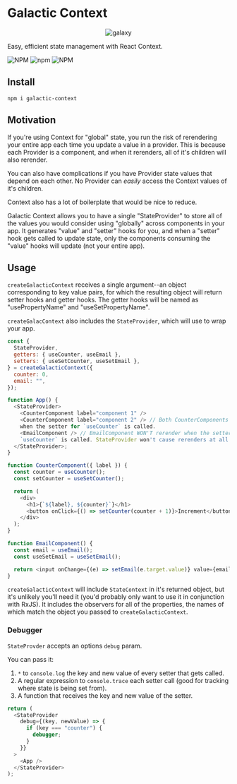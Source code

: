 # Galactic Context

<p align="center">
    <img alt="galaxy" src="https://astronomy.com/-/media/Images/andromeda.jpg?mw=600" />
</p>

Easy, efficient state management with React Context.

![NPM](https://img.shields.io/npm/l/galactic-context) ![npm](https://img.shields.io/npm/v/galactic-context) ![NPM](https://img.shields.io/bundlephobia/minzip/galactic-context)

## Install

`npm i galactic-context`

## Motivation

If you're using Context for "global" state, you run the risk of rerendering your entire app each time you update a value in a provider. This is because each Provider is a component, and when it rerenders, all of it's children will also rerender.

You can also have complications if you have Provider state values that depend on each other. No Provider can _easily_ access the Context values of it's children.

Context also has a lot of boilerplate that would be nice to reduce.

Galactic Context allows you to have a single "StateProvider" to store all of the values you would consider using "globally" across components in your app. It generates "value" and "setter" hooks for you, and when a "setter" hook gets called to update state, only the components consuming the "value" hooks will update (not your entire app).

## Usage

`createGalacticContext` receives a single argument--an object corresponding to key value pairs, for which the resulting object will return setter hooks and getter hooks. The getter hooks will be named as "usePropertyName" and "useSetPropertyName".

`createGalacContext` also includes the `StateProvider`, which will use to wrap your app.

```javascript
const {
  StateProvider,
  getters: { useCounter, useEmail },
  setters: { useSetCounter, useSetEmail },
} = createGalacticContext({
  counter: 0,
  email: "",
});

function App() {
  <StateProvider>
    <CounterComponent label="component 1" />
    <CounterComponent label="component 2" /> // Both CounterComponents will update
    when the setter for `useCounter` is called.
    <EmailComponent /> // EmailComponent WON'T rerender when the setter for
    `useCounter` is called. StateProvider won't cause rerenders at all.
  </StateProvider>;
}

function CounterComponent({ label }) {
  const counter = useCounter();
  const setCounter = useSetCounter();

  return (
    <div>
      <h1>{`${label}, ${counter}`}</h1>
      <button onClick={() => setCounter(counter + 1)}>Increment</button>
    </div>
  );
}

function EmailComponent() {
  const email = useEmail();
  const useSetEmail = useSetEmail();

  return <input onChange={(e) => setEmail(e.target.value)} value={email} />;
}
```

`createGalacticContext` will include `StateContext` in it's returned object, but it's unlikely you'll need it (you'd probably only want to use it in conjunction with RxJS). It includes the observers for all of the properties, the names of which match the object you passed to `createGalacticContext`.

### Debugger

`StateProvder` accepts an options `debug` param.

You can pass it:

1. `*` to `console.log` the key and new value of every setter that gets called.
2. A regular expression to `console.trace` each setter call (good for tracking where state is being set from).
3. A function that receives the key and new value of the setter.

```javascript
return (
  <StateProvider
    debug={(key, newValue) => {
      if (key === "counter") {
        debugger;
      }
    }}
  >
    <App />
  </StateProvider>
);
```
